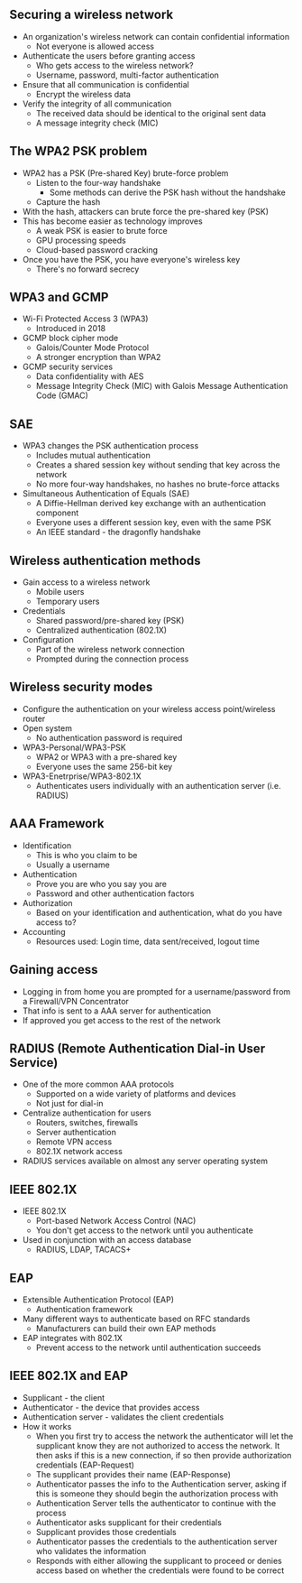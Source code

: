 ## Securing a wireless network
- An organization's wireless network can contain confidential information
	- Not everyone is allowed access
- Authenticate the users before granting access
	- Who gets access to the wireless network?
	- Username, password, multi-factor authentication
- Ensure that all communication is confidential
	- Encrypt the wireless data
- Verify the integrity of all communication
	- The received data should be identical to the original sent data
	- A message integrity check (MIC)
## The WPA2 PSK problem
- WPA2 has a PSK (Pre-shared Key) brute-force problem
	- Listen to the four-way handshake
		- Some methods can derive the PSK hash without the handshake
	- Capture the hash
- With the hash, attackers can brute force the pre-shared key (PSK)
- This has become easier as technology improves
	- A weak PSK is easier to brute force
	- GPU processing speeds
	- Cloud-based password cracking
- Once you have the PSK, you have everyone's wireless key
	- There's no forward secrecy
## WPA3 and GCMP
- Wi-Fi Protected Access 3 (WPA3)
	- Introduced in 2018
- GCMP block cipher mode
	- Galois/Counter Mode Protocol
	- A stronger encryption than WPA2
- GCMP security services
	- Data confidentiality with AES
	- Message Integrity Check (MIC) with Galois Message Authentication Code (GMAC)
## SAE
- WPA3 changes the PSK authentication process
	- Includes mutual authentication
	- Creates a shared session key without sending that key across the network
	- No more four-way handshakes, no hashes no brute-force attacks
- Simultaneous Authentication of Equals (SAE)
	- A Diffie-Hellman derived key exchange with an authentication component
	- Everyone uses a different session key, even with the same PSK
	- An IEEE standard - the dragonfly handshake
## Wireless authentication methods
- Gain access to a wireless network
	- Mobile users
	- Temporary users
- Credentials
	- Shared password/pre-shared key (PSK)
	- Centralized authentication (802.1X)
- Configuration
	- Part of the wireless network connection
	- Prompted during the connection process
## Wireless security modes
- Configure the authentication on your wireless access point/wireless router
- Open system
	- No authentication password is required
- WPA3-Personal/WPA3-PSK
	- WPA2 or WPA3 with a pre-shared key
	- Everyone uses the same 256-bit key
- WPA3-Enetrprise/WPA3-802.1X
	- Authenticates users individually with an authentication server (i.e. RADIUS)
## AAA Framework
- Identification
	- This is who you claim to be
	- Usually a username
- Authentication
	- Prove you are who you say you are
	- Password and other authentication factors
- Authorization
	- Based on your identification and authentication, what do you have access to?
- Accounting
	- Resources used: Login time, data sent/received, logout time
## Gaining access
- Logging in from home you are prompted for a username/password from a Firewall/VPN Concentrator
- That info is sent to a AAA server for authentication
- If approved you get access to the rest of the network
## RADIUS (Remote Authentication Dial-in User Service)
- One of the more common AAA protocols
	- Supported on a wide variety of platforms and devices
	- Not just for dial-in
- Centralize authentication for users
	- Routers, switches, firewalls
	- Server authentication
	- Remote VPN access
	- 802.1X network access
- RADIUS services available on almost any server operating system
## IEEE 802.1X
- IEEE 802.1X
	- Port-based Network Access Control (NAC)
	- You don't get access to the network until you authenticate
- Used in conjunction with an access database
	- RADIUS, LDAP, TACACS+
## EAP
- Extensible Authentication Protocol (EAP)
	- Authentication framework
- Many different ways to authenticate based on RFC standards
	- Manufacturers can build their own EAP methods
- EAP integrates with 802.1X
	- Prevent access to the network until authentication succeeds
## IEEE 802.1X and EAP
- Supplicant - the client
- Authenticator - the device that provides access
- Authentication server - validates the client credentials
- How it works
	- When you first try to access the network the authenticator will let the supplicant know they are not authorized to access the network. It then asks if this is a new connection, if so then provide authorization credentials (EAP-Request)
	- The supplicant provides their name (EAP-Response)
	- Authenticator passes the info to the Authentication server, asking if this is someone they should begin the authorization process with
	- Authentication Server tells the authenticator to continue with the process
	- Authenticator asks supplicant for their credentials
	- Supplicant provides those credentials
	- Authenticator passes the credentials to the authentication server who validates the information
	- Responds with either allowing the supplicant to proceed or denies access based on whether the credentials were found to be correct